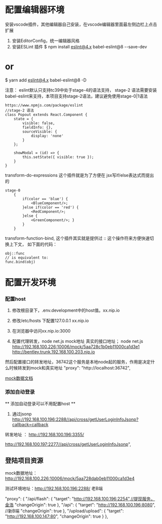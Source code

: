 # 配置编辑器环境
安装vscode插件，其他编辑器自己安装，在vscode编辑器里面最左侧边栏上点击扩展
1. 安装EditorConfig，统一编辑器风格
2. 安装ESLint 插件
$ npm install eslint@4.x babel-eslint@8 --save-dev
# or
$ yarn add eslint@4.x babel-eslint@8 -D

注意：
eslint默认只支持tc39中处于stage-4的语法支持，
stage-2 语法需要安装babel-eslint来支持，本项目支持stage-2语法，建议避免使用stage-0|1语法

```
https://www.npmjs.com/package/eslint
//stage-2 语法
class Popout extends React.Component {
	state = {
		visible: false,
		fieldInfo: {},
		sourceVisible: {
			display: 'none'
		}
	};

	showModal = (id) => {
		this.setState({ visible: true });
	}
}
```

transform-do-expressions 这个插件就是为了方便在 jsx写if/else表达式而提出的

```
stage-0
    {
        if(color == 'blue') { 
            <BlueComponent/>; 
        }else if(color == 'red') { 
            <RedComponent/>; 
        }else { 
            <GreenComponent/>; }
        }
    }
```

transform-function-bind, 这个插件其实就是提供过 :: 这个操作符来方便快速切换上下文， 如下面的代码：

```
obj::func
// is equivalent to:
func.bind(obj)
```


# 配置开发环境

### 配置host
1. 修改根目录下，.env.development中的host值。xx.nip.io
2. 修改/etc/hosts 下配置127.0.0.1 xx.nip.io
3. 在浏览器中访问xx.nip.io:3000

4. 配置代理转发，node net.js mock地址 真实的接口地址；
node net.js http://192.168.100.226:10006/mock/5aa728c1b0eb11000ca1d3e1 http://bentley.trunk.192.168.100.203.nip.io

然后配置接口的转发地址，36742这个服务是本地node起的服务，作用是决定什么时候转发到mock和真实地址
"proxy": "http://localhost:36742",

[mock数据文档](http://192.168.100.226:10006/html/web/controller/console/console.html)

### 添加自动登录

** 添加自动登录可以不用配置host **
1. 通过jsonp
http://192.168.100.196:2288//api/cross/getUserLoginInfoJsonp?callback=callback

转发地址 ： http://192.168.100.196:3355/

http://192.168.100.197:2277//api/cross/getUserLoginInfoJsonp",




## 登陆项目资源
mock数据地址：http://192.168.100.226:10006/mock/5aa728dab0eb11000ca1d3e4   

测试环境地址：http://192.168.100.196:2288/  老B端

"proxy": {
    "/api/flash": {
        "target": "http://192.168.100.196:2254",//提现服务，金浩
        "changeOrigin": true
    },
    "/api": {
        "target": "http://192.168.100.196:8080",   //新B端
        "changeOrigin": true
    },
    "/upload/upload": {
        "target": "http://192.168.100.147:80",
        "changeOrigin": true
    }
},






